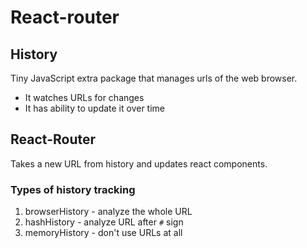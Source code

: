 # React-router

## History

Tiny JavaScript extra package that manages urls of the web browser.
- It watches URLs for changes
- It has ability to update it over time

## React-Router

Takes a new URL from history and updates react components.

### Types of history tracking
1. browserHistory - analyze the whole URL
2. hashHistory - analyze URL after `#` sign
3. memoryHistory - don't use URLs at all